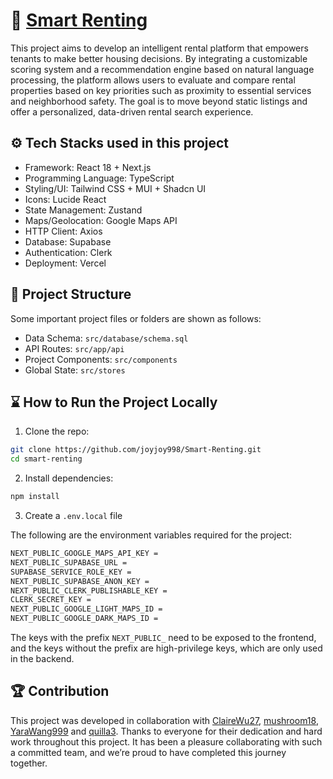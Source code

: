 # 🏡 [Smart Renting](https://www.smartrenting.studio/)

This project aims to develop an intelligent rental platform that empowers tenants to make better housing decisions. By integrating a customizable scoring system and a recommendation engine based on natural language processing, the platform allows users to evaluate and compare rental properties based on key priorities such as proximity to essential services and neighborhood safety. The goal is to move beyond static listings and offer a personalized, data-driven rental search experience.

## ⚙️ Tech Stacks used in this project

<ul>
<li>Framework: React 18 + Next.js</li>
<li>Programming Language: TypeScript</li>
<li>Styling/UI: Tailwind CSS + MUI + Shadcn UI</li>
<li>Icons: Lucide React</li>
<li>State Management: Zustand</li>
<li>Maps/Geolocation: Google Maps API</li>
<li>HTTP Client: Axios</li>
<li>Database: Supabase</li>
<li>Authentication: Clerk</li>
<li>Deployment: Vercel</li>
</ul>

## 📂 Project Structure

Some important project files or folders are shown as follows:

- Data Schema: `src/database/schema.sql`
- API Routes: `src/app/api`
- Project Components: `src/components`
- Global State: `src/stores`

## ⌛️ How to Run the Project Locally

1. Clone the repo:

```bash
git clone https://github.com/joyjoy998/Smart-Renting.git
cd smart-renting
```

2. Install dependencies:

```bash
npm install
```

3. Create a `.env.local` file

The following are the environment variables required for the project:

```bash
NEXT_PUBLIC_GOOGLE_MAPS_API_KEY =
NEXT_PUBLIC_SUPABASE_URL =
SUPABASE_SERVICE_ROLE_KEY =
NEXT_PUBLIC_SUPABASE_ANON_KEY =
NEXT_PUBLIC_CLERK_PUBLISHABLE_KEY =
CLERK_SECRET_KEY =
NEXT_PUBLIC_GOOGLE_LIGHT_MAPS_ID =
NEXT_PUBLIC_GOOGLE_DARK_MAPS_ID =
```

The keys with the prefix `NEXT_PUBLIC_` need to be exposed to the frontend, and the keys without the prefix are high-privilege keys, which are only used in the backend.

## 🏆 Contribution

This project was developed in collaboration with [ClaireWu27](https://github.com/ClaireWu27), [mushroom18](https://github.com/mushroom18), [YaraWang999](https://github.com/YaraWang999) and [quilla3](https://github.com/quilla3).
Thanks to everyone for their dedication and hard work throughout this project. It has been a pleasure collaborating with such a committed team, and we’re proud to have completed this journey together.
